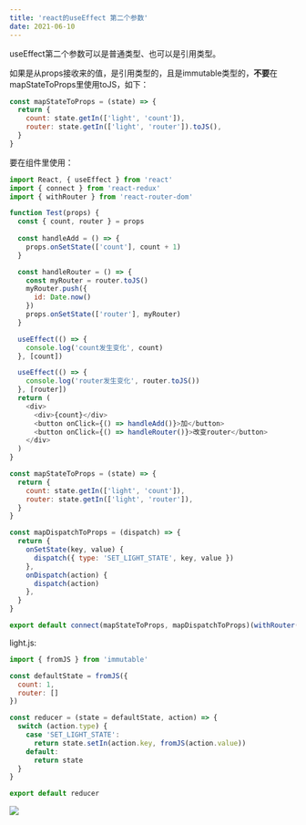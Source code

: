 ```yaml
---
title: 'react的useEffect 第二个参数'
date: 2021-06-10
---   
```

useEffect第二个参数可以是普通类型、也可以是引用类型。

如果是从props接收来的值，是引用类型的，且是immutable类型的，**不要**在mapStateToProps里使用toJS，如下：

```javascript
const mapStateToProps = (state) => {
  return {
    count: state.getIn(['light', 'count']),
    router: state.getIn(['light', 'router']).toJS(),
  }
}
```

要在组件里使用：

```javascript
import React, { useEffect } from 'react'
import { connect } from 'react-redux'
import { withRouter } from 'react-router-dom'

function Test(props) {
  const { count, router } = props
  
  const handleAdd = () => {
    props.onSetState(['count'], count + 1)
  }

  const handleRouter = () => {
    const myRouter = router.toJS()
    myRouter.push({
      id: Date.now()
    })
    props.onSetState(['router'], myRouter)
  }

  useEffect(() => {
    console.log('count发生变化', count)
  }, [count])

  useEffect(() => {
    console.log('router发生变化', router.toJS())
  }, [router])
  return (
    <div>
      <div>{count}</div>
      <button onClick={() => handleAdd()}>加</button>
      <button onClick={() => handleRouter()}>改变router</button>
    </div>
  )
}

const mapStateToProps = (state) => {
  return {
    count: state.getIn(['light', 'count']),
    router: state.getIn(['light', 'router']),
  }
}

const mapDispatchToProps = (dispatch) => {
  return {
    onSetState(key, value) {
      dispatch({ type: 'SET_LIGHT_STATE', key, value })
    },
    onDispatch(action) {
      dispatch(action)
    },
  }
}

export default connect(mapStateToProps, mapDispatchToProps)(withRouter(Test))
```

light.js:

```javascript
import { fromJS } from 'immutable'

const defaultState = fromJS({
  count: 1,
  router: []
})

const reducer = (state = defaultState, action) => {
  switch (action.type) {
    case 'SET_LIGHT_STATE':
      return state.setIn(action.key, fromJS(action.value))
    default:
      return state
  }
}

export default reducer
```

![](https://img-blog.csdnimg.cn/20210610120302753.png?x-oss-processimage/watermark,type_ZmFuZ3poZW5naGVpdGk,shadow_10,text_aHR0cHM6Ly9ibG9nLmNzZG4ubmV0L3h1dG9uZ2Jhbw,size_16,color_FFFFFF,t_70)